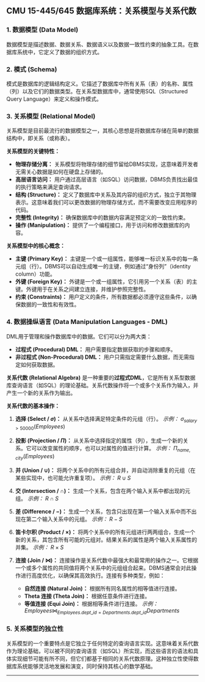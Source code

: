 
## CMU 15-445/645 数据库系统：关系模型与关系代数

### 1. 数据模型 (Data Model)

数据模型是描述数据、数据关系、数据语义以及数据一致性约束的抽象工具。在数据库系统中，它定义了数据的组织方式。

### 2. 模式 (Schema)

模式是数据库的逻辑结构定义。它描述了数据库中所有关系（表）的名称、属性（列）以及它们的数据类型。在关系型数据库中，通常使用SQL（Structured Query Language）来定义和操作模式。

### 3. 关系模型 (Relational Model)

关系模型是目前最流行的数据模型之一，其核心思想是将数据库存储在简单的数据结构中，即关系（或称表）。

**关系模型的关键特性：**

* **物理存储分离：** 关系模型将物理存储的细节留给DBMS实现，这意味着开发者无需关心数据是如何在硬盘上存储的。
* **高层语言访问：** 用户通过高层语言（如SQL）访问数据，DBMS负责找出最佳的执行策略来满足查询请求。
* **结构 (Structure)：** 定义了数据库中关系及其内容的组织方式，独立于其物理表示。这意味着我们可以更改数据的物理存储方式，而不需要改变应用程序的代码。
* **完整性 (Integrity)：** 确保数据库中的数据内容满足预定义的一致性约束。
* **操作 (Manipulation)：** 提供了一个编程接口，用于访问和修改数据库的内容。

**关系模型中的核心概念：**

* **主键 (Primary Key)：** 主键是一个或一组属性，能够唯一标识关系中的每一条元组（行）。DBMS可以自动生成唯一的主键，例如通过“身份列”（identity column）功能。
* **外键 (Foreign Key)：** 外键是一个或一组属性，它引用另一个关系（表）的主键。外键用于在关系之间建立连接，并维护参照完整性。
* **约束 (Constraints)：** 用户定义的条件，所有数据都必须遵守这些条件，以确保数据的一致性和有效性。

### 4. 数据操纵语言 (Data Manipulation Languages - DML)

DML用于管理和操作数据库中的数据。它们可以分为两大类：

* **过程式 (Procedural) DML：** 用户需要指定数据获取的步骤和顺序。
* **非过程式 (Non-Procedural) DML：** 用户只需指定需要什么数据，而无需指定如何获取数据。

**关系代数 (Relational Algebra)** 是一种重要的**过程式DML**，它是所有关系型数据库查询语言（如SQL）的理论基础。关系代数操作将一个或多个关系作为输入，并产生一个新的关系作为输出。

**关系代数的基本操作：**

1.  **选择 (Select / $\sigma$)：**
    从关系中选择满足特定条件的元组（行）。
    *示例：* $\sigma_{salary > 50000}(Employees)$

2.  **投影 (Projection / $\Pi$)：**
    从关系中选择指定的属性（列），生成一个新的关系。它可以改变属性的顺序，也可以对属性的值进行计算。
    *示例：* $\Pi_{name, city}(Employees)$

3.  **并 (Union / $\cup$)：**
    将两个关系中的所有元组合并，并自动消除重复的元组（在某些实现中，也可能允许重复项）。
    *示例：* $R \cup S$

4.  **交 (Intersection / $\cap$)：**
    生成一个关系，包含在两个输入关系中都出现的元组。
    *示例：* $R \cap S$

5.  **差 (Difference / $-$)：**
    生成一个关系，包含只出现在第一个输入关系中而不出现在第二个输入关系中的元组。
    *示例：* $R - S$

6.  **笛卡尔积 (Product / $\times$)：**
    将两个关系中的所有元组进行两两组合，生成一个新的关系，其包含所有可能的元组对。结果关系的属性是两个输入关系属性的并集。
    *示例：* $R \times S$

7.  **连接 (Join / $\Join$)：**
    连接操作是关系代数中最强大和最常用的操作之一。它根据一个或多个属性的共同值将两个关系中的元组组合起来。DBMS通常会对此操作进行高度优化，以确保其高效执行。连接有多种类型，例如：
    * **自然连接 (Natural Join)：** 根据所有同名属性的相等值进行连接。
    * **Theta 连接 (Theta Join)：** 根据任意条件进行连接。
    * **等值连接 (Equi Join)：** 根据相等条件进行连接。
    *示例：* $Employees \Join_{Employees.dept\_id = Departments.dept\_id} Departments$

### 5. 关系模型的独立性

关系模型的一个重要特点是它独立于任何特定的查询语言实现。这意味着关系代数作为理论基础，可以被不同的查询语言（如SQL）所实现，而这些语言的语法和具体实现细节可能有所不同，但它们都基于相同的关系代数原理。这种独立性使得数据库系统能够灵活地发展和演变，同时保持其核心的数学基础。

---